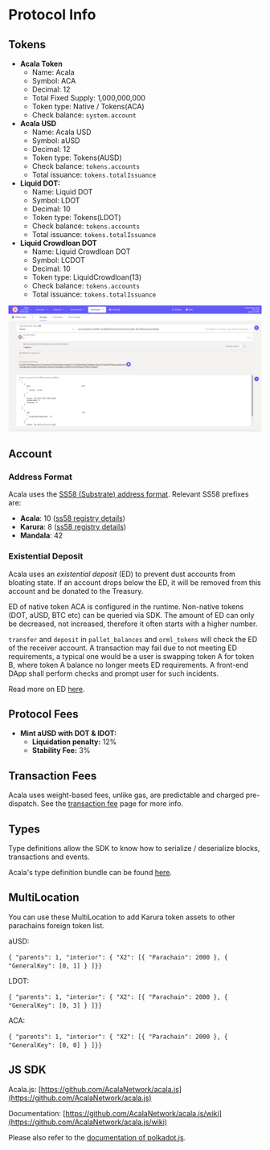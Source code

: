 # Protocol Info

## Tokens

* **Acala Token**
  * Name: Acala
  * Symbol: ACA
  * Decimal: 12
  * Total Fixed Supply: 1,000,000,000
  * Token type: Native / Tokens(ACA)
  * Check balance: `system.account`
* **Acala USD**
  * Name: Acala USD
  * Symbol: aUSD
  * Decimal: 12
  * Token type: Tokens(AUSD)
  * Check balance: `tokens.accounts`
  * Total issuance: `tokens.totalIssuance`
* **Liquid DOT:**
  * Name: Liquid DOT
  * Symbol: LDOT
  * Decimal: 10
  * Token type: Tokens(LDOT)
  * Check balance: `tokens.accounts`
  * Total issuance: `tokens.totalIssuance`
* **Liquid Crowdloan DOT**
  * Name: Liquid Crowdloan DOT
  * Symbol: LCDOT
  * Decimal: 10
  * Token type: LiquidCrowdloan(13)
  * Check balance: `tokens.accounts`
  * Total issuance: `tokens.totalIssuance`

![](<../../../.gitbook/assets/Screen Shot 2022-02-15 at 3.22.19 PM.png>)

## Account

### Address Format

Acala uses the [SS58 (Substrate) address format](https://github.com/paritytech/substrate/wiki/External-Address-Format-\(SS58\)). Relevant SS58 prefixes are:

* **Acala**: 10 ([ss58 registry details](https://github.com/paritytech/substrate/blob/df4a58833a650cf37fc97764bf6c9314435e3cb2/ss58-registry.json#L103-L111))
* **Karura**: 8 ([ss58 registry details](https://github.com/paritytech/substrate/blob/df4a58833a650cf37fc97764bf6c9314435e3cb2/ss58-registry.json#L85-L92))
* **Mandala**: 42

### Existential Deposit

Acala uses an _existential deposit_ (ED) to prevent dust accounts from bloating state. If an account drops below the ED, it will be removed from this account and be donated to the Treasury.

ED of native token ACA is configured in the runtime. Non-native tokens (DOT, aUSD, BTC etc) can be queried via SDK. The amount of ED can only be decreased, not increased, therefore it often starts with a higher number.

`transfer` and `deposit` in `pallet_balances` and `orml_tokens` will check the ED of the receiver account. A transaction may fail due to not meeting ED requirements, a typical one would be a user is swapping token A for token B, where token A balance no longer meets ED requirements. A front-end DApp shall perform checks and prompt user for such incidents.

Read more on ED [here](../../../acala/get-started/acala-account/#existential-deposit).

## Protocol Fees

* **Mint aUSD with DOT & lDOT:**
  * **Liquidation penalty:** 12%
  * **Stability Fee:** 3%

## Transaction Fees

Acala uses weight-based fees, unlike gas, are predictable and charged pre-dispatch. See the [transaction fee](https://wiki.acala.network/karura/get-started/transaction-fees) page for more info.

## Types

Type definitions allow the SDK to know how to serialize / deserialize blocks, transactions and events.

Acala's type definition bundle can be found [here](https://unpkg.com/browse/@acala-network/type-definitions@latest/json/typesBundle.json).

## MultiLocation

You can use these MultiLocation to add Karura token assets to other parachains foreign token list.

aUSD:

`{ "parents": 1, "interior": { "X2": [{ "Parachain": 2000 }, { "GeneralKey": [0, 1] } ]}}`

LDOT:

`{ "parents": 1, "interior": { "X2": [{ "Parachain": 2000 }, { "GeneralKey": [0, 3] } ]}}`&#x20;

ACA:

`{ "parents": 1, "interior": { "X2": [{ "Parachain": 2000 }, { "GeneralKey": [0, 0] } ]}}`

## JS SDK

Acala.js: [https://github.com/AcalaNetwork/acala.js](https://github.com/AcalaNetwork/acala.js)

Documentation: [https://github.com/AcalaNetwork/acala.js/wiki](https://github.com/AcalaNetwork/acala.js/wiki)

Please also refer to the [documentation of polkadot.js](https://polkadot.js.org/docs/api/).
